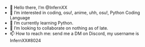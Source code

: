 - 👋 Hello there, I’m @InfernXX
- 👀 I’m interested in coding, osu!, anime, uhh, osu!, Python Coding Language
- 🌱 I’m currently learning Python.
- 💞️ I’m looking to collaborate on nothing as of late. 
- 📫 How to reach me: send me a DM on Discord, my username is InfernXX#8024

<!---
InfernXX/InfernXX is a ✨ special ✨ repository because its `README.md` (this file) appears on your GitHub profile.
You can click the Preview link to take a look at your changes.
--->
